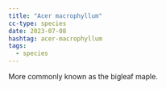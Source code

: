 ```yaml
---
title: "Acer macrophyllum"
cc-type: species
date: 2023-07-08
hashtag: acer-macrophyllum
tags:
  - species
---
```

More commonly known as the bigleaf maple.

